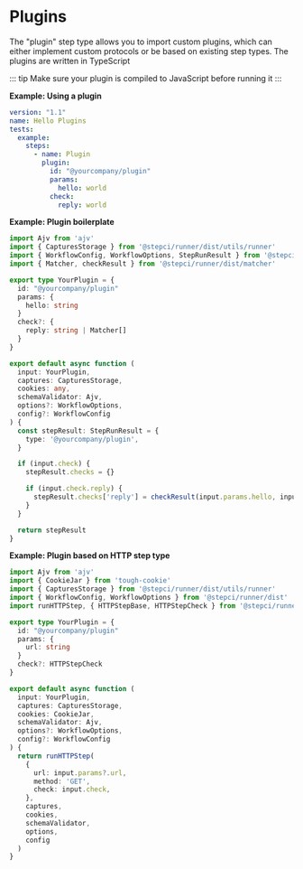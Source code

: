 # Plugins

The "plugin" step type allows you to import custom plugins, which can either implement custom protocols or be based on existing step types. The plugins are written in TypeScript

::: tip
Make sure your plugin is compiled to JavaScript before running it
:::

**Example: Using a plugin**

```yaml
version: "1.1"
name: Hello Plugins
tests:
  example:
    steps:
      - name: Plugin
        plugin:
          id: "@yourcompany/plugin"
          params:
            hello: world
          check:
            reply: world
```

**Example: Plugin boilerplate**

```ts
import Ajv from 'ajv'
import { CapturesStorage } from '@stepci/runner/dist/utils/runner'
import { WorkflowConfig, WorkflowOptions, StepRunResult } from '@stepci/runner/dist'
import { Matcher, checkResult } from '@stepci/runner/dist/matcher'

export type YourPlugin = {
  id: "@yourcompany/plugin"
  params: {
    hello: string
  }
  check?: {
    reply: string | Matcher[]
  }
}

export default async function (
  input: YourPlugin,
  captures: CapturesStorage,
  cookies: any,
  schemaValidator: Ajv,
  options?: WorkflowOptions,
  config?: WorkflowConfig
) {
  const stepResult: StepRunResult = {
    type: '@yourcompany/plugin',
  }

  if (input.check) {
    stepResult.checks = {}

    if (input.check.reply) {
      stepResult.checks['reply'] = checkResult(input.params.hello, input.check.reply)
    }
  }

  return stepResult
}
```

**Example: Plugin based on HTTP step type**

```ts
import Ajv from 'ajv'
import { CookieJar } from 'tough-cookie'
import { CapturesStorage } from '@stepci/runner/dist/utils/runner'
import { WorkflowConfig, WorkflowOptions } from '@stepci/runner/dist'
import runHTTPStep, { HTTPStepBase, HTTPStepCheck } from '@stepci/runner/dist/steps/http'

export type YourPlugin = {
  id: "@yourcompany/plugin"
  params: {
    url: string
  }
  check?: HTTPStepCheck
}

export default async function (
  input: YourPlugin,
  captures: CapturesStorage,
  cookies: CookieJar,
  schemaValidator: Ajv,
  options?: WorkflowOptions,
  config?: WorkflowConfig
) {
  return runHTTPStep(
    {
      url: input.params?.url,
      method: 'GET',
      check: input.check,
    },
    captures,
    cookies,
    schemaValidator,
    options,
    config
  )
}
```

